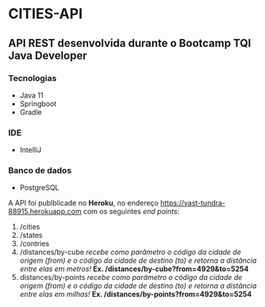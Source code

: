 # CITIES-API
## API REST desenvolvida durante o Bootcamp TQI Java Developer
### Tecnologias
- Java 11
- Springboot
- Gradle
### IDE
- IntelliJ
### Banco de dados
- PostgreSQL

A API foi publblicade no **Heroku**, no endereço <https://vast-tundra-88915.herokuapp.com> com os seguintes _end points_:
1. /cities
2. /states
3. /contries
4. /distances/by-cube _recebe como parâmetro o código da cidade de origem (from) e o código da cidade de destino (to) e retorna a distância entre elas em metros!_ 
**Ex. /distances/by-cube?from=4929&to=5254**
5. distances/by-points _recebe como parâmetro o código da cidade de origem (from) e o código da cidade de destino (to) e retorna a distância entre elas em milhas!_
**Ex. /distances/by-points?from=4929&to=5254**
